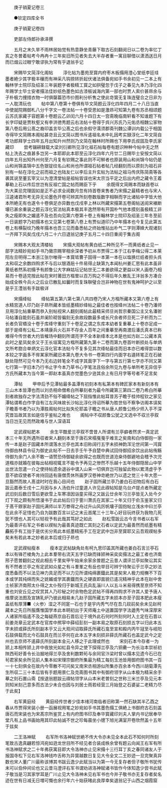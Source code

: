 <!-- { "loadSidebar": true } -->
　　庚子销夏记卷三

　　●钦定四库全书

　　庚子销夏记卷四

　　吏部左侍郎孙承泽撰

　　五月之末久旱不雨林居始觉有热意静坐青藤下取古石刻翻阅日以二卷为率忆丁亥之冬曽着帖考今冉冉十三年矣旧所见者失去大半存者重一寓目聊借以潇洒送日月而已烟云过眼宁敢谬执为常有乎退翁手记

　　宋赐毕文简淳化阁帖
　　淳化帖为墨苑至寳内府枣木板搨用澄心堂纸李廷珪墨者絶少其字极丰穰而有神采凡钩捺转折起伏诸法俱备宛如手书余初见一二本上有翰林学士院印及绍圣三年装题字者极精工寳之如拱璧忽于戊子之春见九本乃淳化四年赐学士毕士安者搨法佳妙纸色墨色如古漆板诚海内第一部也时贾人索价甚昻余与子朴极力捜措衣物一时俱罄葢恐市价图利分析售之使此竒寳无复珠连璧合之日非为一人耽清玩也
　　帖中第八卷第十卷俱有毕文简题云淳化四年四月二十八日当直中使就院赐御札八分千字文一卷法帖一十卷受恩如是激昻可知第九卷有苏丞相颂题云苏氏家藏子容题第十卷题云乙卯闰六月十四日太一宫斋晚临南轩看不知谁题下有长字印疑是贾秋壑又有李洪徳秀题云右法帖十卷得于呉兴苏氏乃元佑丞相魏公家物第八卷后用公髙之裔印盖言毕公髙之后也余假守濡须郡斋刊魏公谭训内载公于相国寺得毕文简赐本阁帖甚竒且云文简以图书斥逺祖名未中礼因考实録淳化二年文简自考功郎拜学士四年五月出知升州然则乃文简在翰林时所赐也下用李氏叔固及李氏家藏印
　　尝考辍耕録载大梁刘衍卿所见淳化祖石帖每卷有题识种种今帖中无之然帖上洗去之痕甚多岂另一本耶即此本耶至云淳化四年六月廿二日赐毕士安按文简以四年五月出知外州何至六月复有钦赐之事此则不可觧者也原装用山和尚锦今帖仍是山和尚锦盖锦中五色银锭纹名山和尚也所谓祖石帖者帖几经翻刻而以原刻为祖石非别有一帖在淳化之前而祖之也陆友仁以李后主升玄帖为法帖之祖马传庆陈简斋等各袭其说至董玄宰又以为澄清堂帖是祖帖皆误也宋太宗当平定之后出内府之藏令王着摹勒上石以传后世岂有反祖亡国之帖而赐臣下乎
　　余既得文简赐本而缺首卷以为大美忌完理固如是正不必求全阅数月忽有持首卷来售者乃宋搨之最精者也与宋人汪逵诸君所考无异无论墨色开卷可辨其所刻卷数版数字相聨而字比诸帖中字皆大他本所絶无有也遂令十卷俱足亦异数也戊戌李上林以所藏宋搨第五卷阁帖送阅宋裱断壊已甚余重装之题云淳化官法帖真本极其丰逸然带有开国朴气他本摸刻虽极精工非失之瘦即失之媚逺不及也吾向见第六卷第十卷上有翰林学士院印及绍圣三年冬至前一日装题字乃初搨本也又见第七卷第八卷上有贾似道印乃中年搨本也今复见此第五卷上有横裂纹乃晚年搨本也吾三见而备悉帖之终始惟拈出朴气二字则潭綘大观诸刻一齐拜下风矣戊戌六月二十六日退翁记庚子五月二十四日重阅于集古阁

　　宋赐本大观太清楼帖
　　宋搨大观帖有黄白纸二种所见不一而黄纸者止见一部字法精妙宛如手书乃徽宗赐宰相余深者予初从市贾得二本于江右李梅公得二本莱阳左旦明得二本浙江张尔唯得一本寳坻曹子固得一本第一本在以塩换烂纸者担头呉太和収之余数四购求不与后以银酒巵十件易得止缺第九本闻杭州姜汇思有此本虽非黄纸者然系初搨予有颜鲁公大字麻姑坛记帖世无二本姜欲得之更益以宋人画卷乃相易而十卷适完按此帖在宋时莆田方楷曽以百万购之不得后年久散乱王沣翁多方凑合始成全帙今兵火之后业已散乱如曩时而复珠聨璧合岂非神物在世有鬼神呵护之以至是乎王澧翁有手跋极详

　　宋搨绛帖
　　绛帖第五第六第七第八共四卷乃宋人方楷所藏本又第六卷上有水精宫道人印乃赵子昻所藏本皆纸墨精妙绛帖之最佳者也按绛州法帖二十卷乃潘师旦用淳化帖重摹而叅入别帖视宋人翻刻阁帖此最精采师旦尚哲宗秦国公主又名潘驸马帖潘自能刻石虽井阑阶砌皆徧刻无余故段数最多或长尺余者师旦死二子析而为二长者负官缗没十卷于库绛守重刻下十卷足之谓之东库本幼者复重摹上十卷亦足成一部于是绛有公私二本靖康兵火石并不存金人百年之间重摹至再南渡后潘氏真本已称难得今传世者大约皆榷场中翻刻所谓亮字不全本新绛本北本是也如方赵二公藏本真此时之星凤矣余又于王长垣寓见方楷所藏第九第十二卷而第九卷首叶断损处与单炳文所考脗合单炳文云淳化官本法帖今不复多见其次绛帖最佳而旧本亦已难得尝以数本较之字画多不侔某家所藏旧本第九卷大令书一卷第四行内面字右邉转笔正在石破缺处隠然可见今本乃无右边转笔全不成字其面字下一字与第五行第七字亦不同又第七行第一字旧本乃行书止字今本乃草书心字笔法且俗余所见九卷与单所考无异信乎方氏所藏本为当今第一即赵本虽真亦觉墨色少逊其余上有日月字等号者不足言矣

　　潭帖
　　甲申后予见潭帖最多盖潭有初刻本有私第本有碑匠家本有新刻本有三山木本皆潭也而以刘丞相命僧希白所摹刻者为最今所藏第三第四二卷乃希白所摹刻者故独存之字法清劲不俗不媚绛帖之下屈指惟此帖耳昔苏子瞻于桂帅程钦之家见潭帖谓希白作字自有江左风味故长沙帖比淳化待诏所摹为胜世俗不察争访阁本误矣子瞻善书者乃以为潭胜阁帖何比拟失伦耶盖子瞻之书从唐人颜鲁公杨少师入手不深究晋旨故其言如是信乎鉴帖之难也
　　阁帖中不収颜鲁公犹之文选中不収兰亭叙当日岂无见而然政难与世人深语耳

　　定武禊帖肥本
　　余生平酷爱兰亭叙不啻昔人所谓有兰亭癖者然求一真定武本三十年无所遇所収者宋人翻刻本至于唐石宋榻戛戛乎难言之矣南和白侍御抱一家传一本是赵子固藏本所谓落水兰亭也其本旧称阔行五字未损神韵浑沦世间第一鸿寳侍御由林县令征为御史此帖不一日去手壬午予自楚中典试回侍御招余饮出此帖侑觞侍御为余门人余不敢一语赞恐侍御疑余欲得之也既而世道沧桒侍御避地会稽予次児道楷亦就婚在彼每出帖相视辄言不能令予再见之惨然不乐越十五年侍御隠居山中学出世法忽遣一介之使持帖遗余退谷中谓入山来一切俱弃岂可独留此物以累清虚乎予意不欲収使者不肯持回适有唐僧贯休所画罗汉卷神竒絶世乃以遗之觉三十年大愿一旦豁然而故人髙谊时时在我心目间也
　　赵子固所藏兰亭乃姜白石旧物后有白石跋云嘉泰壬戌十二月因与乡人汤伯升过童道人许见此禊帖知是乌台卢提点者所藏定武旧刻后数日雪后更欲雪上车寒凛因诣童买得之又跋云廿余年习兰亭皆无入处今夕灯下观之颇有所悟漫书于此此帖后归于霅川萧氏在其家二十年又归于俞玉鉴家又归于髙干辧家赵子固托满师以半万劵得之舟过升山风厉帆壊子固抱帖立浅水中曰兰亭在此余不足惜也乃自为跋数百言以记之末云首尾三十三年心好目玩终获为我物几死犹不恨也人其可以轻视予有此哉其笃好之如此
　　赵松雪跋云古今言书者以右军为最善评右军之书者以禊帖为最善真迹既亡其刻之石者以定武为最善然而纸墨有精麤拓手有工拙于是优劣分焉此本纸墨精拓手工在定武中岂非至寳耶又云吾观禊帖多矣未有若此本之妙者此本后或归子昻也

　　定武禊帖瘦本
　　瘦本定武帖缺角处有柯九思印盖其所藏也姜白石言兰亭石本以有锋芒棱角为上此本羣带右流天五字已缺而锋颕神采奕奕搨法之最工者也济南邢子愿曽翻刻之视此相去千里矣甲午始来余家余曽题之云昔人谓评兰亭如聚讼其实有不然者兰亭之有定武如众星之有斗羣峯之有岳也举目可辨宁待聚讼乎兰亭之妙法度悉备而不以法见神力具足而不以力见所谓纯绵裹鐡此其是矣宋人极力规橅不下百本或学其纯绵而失之妩媚或学其裹鐡而失之硬直即面貌已逺况精神乎此本在赵中舍士祯家济南邢太仆得之太仆殁归于新城王氏兵乱淄川人以五斗米易得携至亰师不知重也刘安丘见之叹赏其人乃珍秘之时余物色定武帖不得再四购求不许其人爱予唐人维摩说法图及宣铸乳炉乃彼此相易未几赵子固所藏五字未损本亦至子固本肥此本瘦盖纸有厚薄■〈火参〉湿之不同寔一石也于是宇内秀气尽在吾几砚前矣余未见赵柯藏本之先日所服膺惟国学本此本眀初出于天师庵土中送置国学字法遒秀气味深厚宋人诸家所临逺不及之每疑燕京自石晋后沦于境外此石何时所刻何时入土定在石晋以前姜尧章云定武本在官库中熈寜中薛绍彭刻一副本易之取原石刻损五字以归此本五字未损或薛氏所刻副本乎又云大观间诏取薛氏所藏石龛至宣和殿内丙午冦至与岐阳石鼓俱载而北今石鼓具在而兰亭何在此本五字未刻损非薛氏所藏石也盖定武今之定州也去京师不逺薛氏所刻副本金元人移之于此理或然也
　　宋刻石本今存者一为颕上本相传颕上井中夜放光如虹县令异之使下探得兰亭及六铜罍一为长治本崇祯初陜西茍好善令长治掘地得兰亭及舍利数颗茍与余同官汴梁时曾以搨本见遗今石已在茍君家矣余所见前人集本如宋理宗御府所集最为精工每刻玉池皆用御府图书其一百一十七刻俱全在故内今零散不可问矣又南宋丞相游似所集亦百余本今西川胡菊潭先生所収二三十本后皆有手题用景仁及克斋图书其中有御府领字从山本极为精采余手摹之刻石置山斋【按退翁题跋云禊帖领字从山本米老曽刻之世称三米兰亭及见元本则知米刻己意多而古法少未合也因与刘居士雨若经营三月始登之石婆娑二老精力尽于此矣】

　　右军黄庭经
　　黄庭经传世者少佳本禇河南临者旧称第一然石缺其半乙酉之春从市贾得宋装小册一函展视用笔之妙宛如手书其墨色搨工俱絶上书御府古石刻盖唐石而宋装也为宋髙宗所鉴赏上有内府图书印及奉华寳藏印刘夫人掌内书记居奉华堂凡有上品书画始用其印此帖诚不世之珍每晨坐小牕下旭光满室开卷欣然盖十五年于兹矣

　　二王洛神赋
　　右军所书洛神赋世絶不传大令亦未见全本此石不知何时所刻笔致古逸真翩若惊鸿宛如逰龙世目所不经见者合装成帙余曾有题云向闻王右军有所书洛神赋求之二十年弗获寓目即大令洛神亦止见宋搨十三行耳丁亥之春同诸友人于报国寺松下见右军洛神钱咋舌称为异寳越数日复见大令全文二王妙迹一旦完聚真异数也宋人董广川最称该博其书跋云逸少此赋当以为第一今无复存者但子敬所书犹传未可以伯仲间论也又云昔马澄评右军书谓劝进洛神赋诸书皆作今体知逸少尝书此赋子敬当是习其家学耳是广川止见大令洛神未见右军书也今并子敬书亦无复存者矣名迹在世有日减无日増可慨也余行年六十始获暏此良厚幸矣退翁记于山西之烟霞窟
